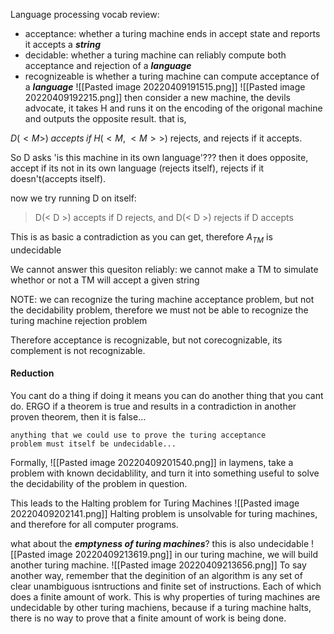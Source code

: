 Language processing vocab review:
- acceptance: whether a turing machine ends in accept state and reports it accepts a ***string***
- decidable: whether a turing machine can reliably compute both acceptance and rejection of a ***language***
- recognizeable is whether a turing machine can compute acceptance of a ***language***
![[Pasted image 20220409191515.png]]
![[Pasted image 20220409192215.png]]
then consider a new machine, the devils advocate, it takes H and runs it on the encoding of the origonal machine and  outputs the opposite result. that is, 
>
$D(<M>)\;accepts\; if\;H(<M,\;<M>>)$ rejects, and rejects if it accepts. 

So D asks 'is this machine in its own language'??? then it does opposite, accept if its not in its own language (rejects itself), rejects if it doesn't(accepts itself).

now we try running D on itself:
> D(< D >) accepts if D rejects, and D(< D >) rejects if D accepts

This is as basic a contradiction as you can get, therefore $A_{TM}$ is undecidable

We cannot answer this quesiton reliably: we cannot make a TM to simulate whethor or not a TM will accept a given string

NOTE: we can recognize the turing machine acceptance problem, but not the decidability problem, therefore we must not be able to  recognize the turing machine rejection problem

Therefore acceptance is recognizable, but not corecognizable, its complement is not recognizable. 

#### Reduction
You cant do a thing if doing it means you can do another thing that you cant do. ERGO if a theorem is true and results in a contradiction in another proven theorem, then it is false...

	anything that we could use to prove the turing acceptance 
	problem must itself be undecidable...

Formally,
![[Pasted image 20220409201540.png]]
in laymens, take a problem with known decidablility, and turn it into something useful to solve the decidability of the problem in question. 

This leads to the Halting problem for Turing Machines
![[Pasted image 20220409202141.png]]
Halting problem is unsolvable for turing machines, and therefore for all computer programs. 

what about the ***emptyness of turing machines***?
this is also undecidable
![[Pasted image 20220409213619.png]]
in our turing machine, we will build another turing machine.
![[Pasted image 20220409213656.png]]
To say another way, remember that the deginition of an algorithm is any set of clear unambiguous isntructions and finite set of instructions. Each of which does a finite amount of work. This is why properties of turing machines are undecidable by other turing machiens, because if a turing machine halts, there is no way to prove that a finite amount of work is being done. 